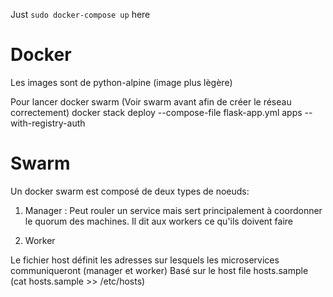 Just `sudo docker-compose up` here

Docker
======
Les images sont de python-alpine (image plus lègère)

Pour lancer docker swarm (Voir swarm avant afin de créer le réseau correctement)
docker stack deploy --compose-file flask-app.yml apps --with-registry-auth

Swarm
=====
Un docker swarm est composé de deux types de noeuds:
1. Manager : Peut rouler un service mais sert principalement à coordonner le quorum des machines. Il dit aux workers ce qu'ils doivent faire

2. Worker

Le fichier host définit les adresses sur lesquels les microservices communiqueront (manager et worker)
Basé sur le host file hosts.sample (cat hosts.sample >> /etc/hosts)
